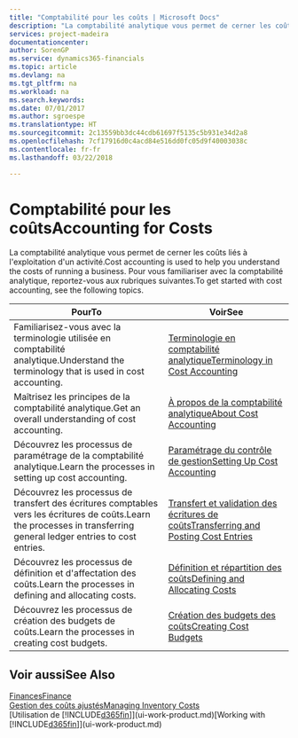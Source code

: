 ```yaml
---
title: "Comptabilité pour les coûts | Microsoft Docs"
description: "La comptabilité analytique vous permet de cerner les coûts liés à l'exploitation d'un activié. Pour vous familiariser avec la comptabilité analytique, reportez-vous aux rubriques suivantes."
services: project-madeira
documentationcenter: 
author: SorenGP
ms.service: dynamics365-financials
ms.topic: article
ms.devlang: na
ms.tgt_pltfrm: na
ms.workload: na
ms.search.keywords: 
ms.date: 07/01/2017
ms.author: sgroespe
ms.translationtype: HT
ms.sourcegitcommit: 2c13559bb3dc44cdb61697f5135c5b931e34d2a8
ms.openlocfilehash: 7cf17916d0c4acd84e516dd0fc05d9f40003038c
ms.contentlocale: fr-fr
ms.lasthandoff: 03/22/2018

---
```

# <a name="accounting-for-costs"></a><span data-ttu-id="ff07c-104">Comptabilité pour les coûts</span><span class="sxs-lookup"><span data-stu-id="ff07c-104">Accounting for Costs</span></span>
<span data-ttu-id="ff07c-105">La comptabilité analytique vous permet de cerner les coûts liés à l'exploitation d'un activité.</span><span class="sxs-lookup"><span data-stu-id="ff07c-105">Cost accounting is used to help you understand the costs of running a business.</span></span> <span data-ttu-id="ff07c-106">Pour vous familiariser avec la comptabilité analytique, reportez-vous aux rubriques suivantes.</span><span class="sxs-lookup"><span data-stu-id="ff07c-106">To get started with cost accounting, see the following topics.</span></span>  

|<span data-ttu-id="ff07c-107">Pour</span><span class="sxs-lookup"><span data-stu-id="ff07c-107">To</span></span>|<span data-ttu-id="ff07c-108">Voir</span><span class="sxs-lookup"><span data-stu-id="ff07c-108">See</span></span>|  
|--------|---------|  
|<span data-ttu-id="ff07c-109">Familiarisez-vous avec la terminologie utilisée en comptabilité analytique.</span><span class="sxs-lookup"><span data-stu-id="ff07c-109">Understand the terminology that is used in cost accounting.</span></span>|[<span data-ttu-id="ff07c-110">Terminologie en comptabilité analytique</span><span class="sxs-lookup"><span data-stu-id="ff07c-110">Terminology in Cost Accounting</span></span>](finance-terminology-in-cost-accounting.md)|  
|<span data-ttu-id="ff07c-111">Maîtrisez les principes de la comptabilité analytique.</span><span class="sxs-lookup"><span data-stu-id="ff07c-111">Get an overall understanding of cost accounting.</span></span>|[<span data-ttu-id="ff07c-112">À propos de la comptabilité analytique</span><span class="sxs-lookup"><span data-stu-id="ff07c-112">About Cost Accounting</span></span>](finance-about-cost-accounting.md)|  
|<span data-ttu-id="ff07c-113">Découvrez les processus de paramétrage de la comptabilité analytique.</span><span class="sxs-lookup"><span data-stu-id="ff07c-113">Learn the processes in setting up cost accounting.</span></span>|[<span data-ttu-id="ff07c-114">Paramétrage du contrôle de gestion</span><span class="sxs-lookup"><span data-stu-id="ff07c-114">Setting Up Cost Accounting</span></span>](finance-set-up-cost-accounting.md)|  
|<span data-ttu-id="ff07c-115">Découvrez les processus de transfert des écritures comptables vers les écritures de coûts.</span><span class="sxs-lookup"><span data-stu-id="ff07c-115">Learn the processes in transferring general ledger entries to cost entries.</span></span>|[<span data-ttu-id="ff07c-116">Transfert et validation des écritures de coûts</span><span class="sxs-lookup"><span data-stu-id="ff07c-116">Transferring and Posting Cost Entries</span></span>](finance-transfer-and-post-cost-entries.md)|  
|<span data-ttu-id="ff07c-117">Découvrez les processus de définition et d'affectation des coûts.</span><span class="sxs-lookup"><span data-stu-id="ff07c-117">Learn the processes in defining and allocating costs.</span></span>|[<span data-ttu-id="ff07c-118">Définition et répartition des coûts</span><span class="sxs-lookup"><span data-stu-id="ff07c-118">Defining and Allocating Costs</span></span>](finance-define-and-allocate-costs.md)|  
|<span data-ttu-id="ff07c-119">Découvrez les processus de création des budgets de coûts.</span><span class="sxs-lookup"><span data-stu-id="ff07c-119">Learn the processes in creating cost budgets.</span></span>|[<span data-ttu-id="ff07c-120">Création des budgets des coûts</span><span class="sxs-lookup"><span data-stu-id="ff07c-120">Creating Cost Budgets</span></span>](finance-create-cost-budgets.md)|  

## <a name="see-also"></a><span data-ttu-id="ff07c-121">Voir aussi</span><span class="sxs-lookup"><span data-stu-id="ff07c-121">See Also</span></span>  
[<span data-ttu-id="ff07c-122">Finances</span><span class="sxs-lookup"><span data-stu-id="ff07c-122">Finance</span></span>](finance.md)  
[<span data-ttu-id="ff07c-123">Gestion des coûts ajustés</span><span class="sxs-lookup"><span data-stu-id="ff07c-123">Managing Inventory Costs</span></span>](finance-manage-inventory-costs.md)  
<span data-ttu-id="ff07c-124">[Utilisation de [!INCLUDE[d365fin](includes/d365fin_md.md)]](ui-work-product.md)</span><span class="sxs-lookup"><span data-stu-id="ff07c-124">[Working with [!INCLUDE[d365fin](includes/d365fin_md.md)]](ui-work-product.md)</span></span>


